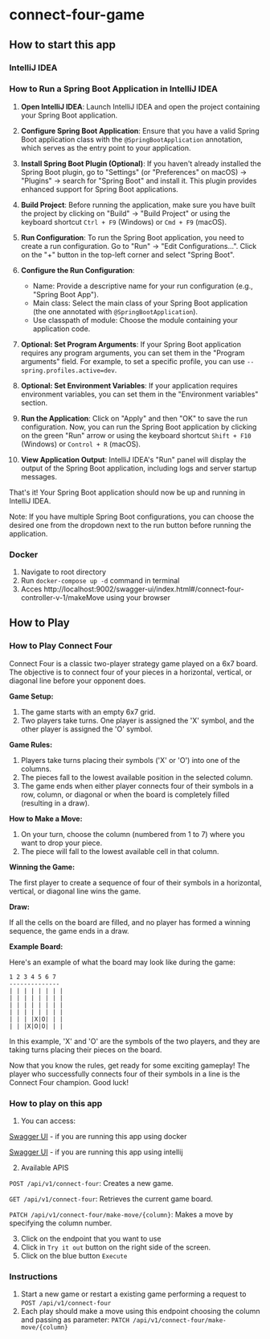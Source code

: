 # connect-four-game


## How to start this app

### IntelliJ IDEA

### How to Run a Spring Boot Application in IntelliJ IDEA

1. **Open IntelliJ IDEA**: Launch IntelliJ IDEA and open the project containing your Spring Boot application.

2. **Configure Spring Boot Application**: Ensure that you have a valid Spring Boot application class with the `@SpringBootApplication` annotation, which serves as the entry point to your application.

3. **Install Spring Boot Plugin (Optional)**: If you haven't already installed the Spring Boot plugin, go to "Settings" (or "Preferences" on macOS) -> "Plugins" -> search for "Spring Boot" and install it. This plugin provides enhanced support for Spring Boot applications.

4. **Build Project**: Before running the application, make sure you have built the project by clicking on "Build" -> "Build Project" or using the keyboard shortcut `Ctrl + F9` (Windows) or `Cmd + F9` (macOS).

5. **Run Configuration**: To run the Spring Boot application, you need to create a run configuration. Go to "Run" -> "Edit Configurations...". Click on the "+" button in the top-left corner and select "Spring Boot".

6. **Configure the Run Configuration**:
    - Name: Provide a descriptive name for your run configuration (e.g., "Spring Boot App").
    - Main class: Select the main class of your Spring Boot application (the one annotated with `@SpringBootApplication`).
    - Use classpath of module: Choose the module containing your application code.

7. **Optional: Set Program Arguments**: If your Spring Boot application requires any program arguments, you can set them in the "Program arguments" field. For example, to set a specific profile, you can use `--spring.profiles.active=dev`.

8. **Optional: Set Environment Variables**: If your application requires environment variables, you can set them in the "Environment variables" section.

9. **Run the Application**: Click on "Apply" and then "OK" to save the run configuration. Now, you can run the Spring Boot application by clicking on the green "Run" arrow or using the keyboard shortcut `Shift + F10` (Windows) or `Control + R` (macOS).

10. **View Application Output**: IntelliJ IDEA's "Run" panel will display the output of the Spring Boot application, including logs and server startup messages.

That's it! Your Spring Boot application should now be up and running in IntelliJ IDEA.

Note: If you have multiple Spring Boot configurations, you can choose the desired one from the dropdown next to the run button before running the application.

### Docker

1. Navigate to root directory
2. Run `docker-compose up -d` command in terminal
3. Acces http://localhost:9002/swagger-ui/index.html#/connect-four-controller-v-1/makeMove using your browser

## How to Play

### How to Play Connect Four

Connect Four is a classic two-player strategy game played on a 6x7 board. The objective is to connect four of your pieces in a horizontal, vertical, or diagonal line before your opponent does.

**Game Setup:**

1. The game starts with an empty 6x7 grid.
2. Two players take turns. One player is assigned the 'X' symbol, and the other player is assigned the 'O' symbol.

**Game Rules:**

1. Players take turns placing their symbols ('X' or 'O') into one of the columns.
2. The pieces fall to the lowest available position in the selected column.
3. The game ends when either player connects four of their symbols in a row, column, or diagonal or when the board is completely filled (resulting in a draw).

**How to Make a Move:**

1. On your turn, choose the column (numbered from 1 to 7) where you want to drop your piece.
2. The piece will fall to the lowest available cell in that column.

**Winning the Game:**

The first player to create a sequence of four of their symbols in a horizontal, vertical, or diagonal line wins the game.

**Draw:**

If all the cells on the board are filled, and no player has formed a winning sequence, the game ends in a draw.

**Example Board:**

Here's an example of what the board may look like during the game:

```
1 2 3 4 5 6 7
--------------
| | | | | | | |
| | | | | | | |
| | | | | | | |
| | | | | | | |
| | | |X|O| | |
| | |X|O|O| | |
```

In this example, 'X' and 'O' are the symbols of the two players, and they are taking turns placing their pieces on the board.

Now that you know the rules, get ready for some exciting gameplay! The player who successfully connects four of their symbols in a line is the Connect Four champion. Good luck!

### How to play on this app

1. You can access:

[Swagger UI](http://localhost:9002/swagger-ui/index.html#/) - if you are running this app using docker

[Swagger UI](http://localhost:8080/swagger-ui/index.html#/) - if you are running this app using intellij

2. Available APIS

`POST /api/v1/connect-four`: Creates a new game.

`GET /api/v1/connect-four`: Retrieves the current game board.

`PATCH /api/v1/connect-four/make-move/{column}`: Makes a move by specifying the column number.

3. Click on the endpoint that you want to use
4. Click in `Try it out` button on the right side of the screen.
5. Click on the blue button `Execute` 

### Instructions

1. Start a new game or restart a existing game performing a request to `POST /api/v1/connect-four`
2. Each play should make a move using this endpoint choosing the column and passing as parameter: `PATCH /api/v1/connect-four/make-move/{column}`
